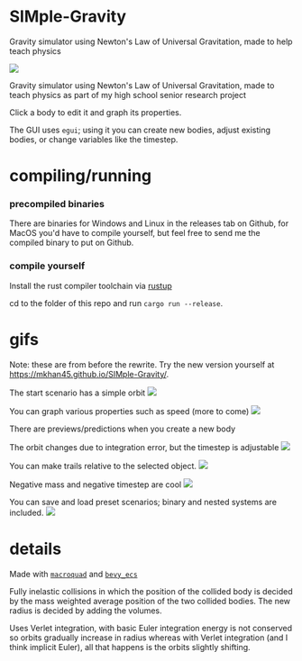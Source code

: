 # SIMple-Gravity
Gravity simulator using Newton's Law of Universal Gravitation, made to help teach physics

[![](https://gitlab.com/mkhan45/gravity-sim-v2/badges/master/pipeline.svg?key_text=build&style=flat-square)](https://gitlab.com/mkhan45/gravity-sim-v2/-/pipelines)

Gravity simulator using Newton's Law of Universal Gravitation, made to teach physics as part of my high school senior research project

Click a body to edit it and graph its properties. 

The GUI uses `egui`; using it you can create new bodies, adjust existing bodies, or change variables like the timestep.


# compiling/running

### precompiled binaries

There are binaries for Windows and Linux in the releases tab on Github, for MacOS you'd have to compile yourself, but feel free to send me the compiled binary to put on Github.

### compile yourself
Install the rust compiler toolchain via [rustup](https://rustup.rs/)

cd to the folder of this repo and run `cargo run --release`.


# gifs

Note: these are from before the rewrite. Try the new version yourself at <https://mkhan45.github.io/SIMple-Gravity/>.

The start scenario has a simple orbit
![](orbit.gif)

You can graph various properties such as speed (more to come)
![](graph.gif)

There are previews/predictions when you create a new body

The orbit changes due to integration error, but the timestep is adjustable
![](flawed_orbit.gif)

You can make trails relative to the selected object.
![](relative_trail.gif)

Negative mass and negative timestep are cool
![](cluster.gif)

You can save and load preset scenarios; binary and nested systems are included.
![](saveload.gif)

# details

Made with [`macroquad`](https://github.com/not-fl3/macroquad) and [`bevy_ecs`](https://github.com/bevyengine/bevy/)


Fully inelastic collisions in which the position of the collided body is decided by the mass weighted average position of the two collided bodies. The new radius is decided by adding the volumes.

Uses Verlet integration, with basic Euler integration energy is not conserved so orbits gradually increase in radius whereas with Verlet integration (and I think implicit Euler), all that happens is the orbits slightly shifting.
